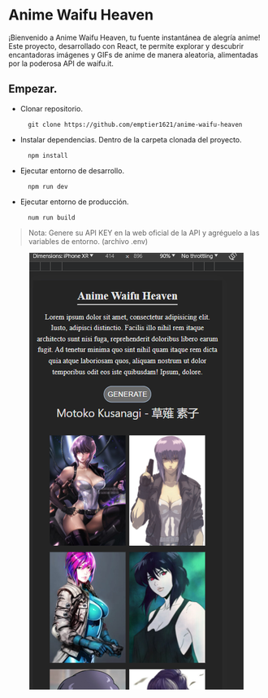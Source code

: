 # Anime Waifu Heaven
¡Bienvenido a Anime Waifu Heaven, tu fuente instantánea de alegría anime! Este proyecto, desarrollado con React, te permite explorar y descubrir encantadoras imágenes y GIFs de anime de manera aleatoria, alimentadas por la poderosa API de waifu.it.

## Empezar.
- Clonar repositorio.
  ```
    git clone https://github.com/emptier1621/anime-waifu-heaven
  ```
- Instalar dependencias. Dentro de la carpeta clonada del proyecto. 
  ```
    npm install
  ```
- Ejecutar entorno de desarrollo. 
  ```
    npm run dev
  ```
- Ejecutar entorno de producción.
  ```
    num run build
  ``` 


> Nota: Genere su API KEY en la web oficial de la API y agréguelo a las variables de entorno. (archivo .env)


<p align="center">
  <img  src="/imgs/Captura de pantalla 2023-12-28 003744.png"/>
</p>
